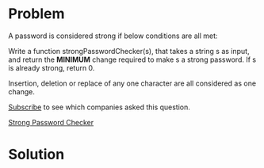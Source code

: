 
# Problem

A password is considered strong if below conditions are all met:

Write a function strongPasswordChecker(s), that takes a string s as input, and
return the **MINIMUM** change required to make s a strong password. If s is
already strong, return 0.

Insertion, deletion or replace of any one character are all considered as one
change.

[Subscribe](/subscribe/) to see which companies asked this question.



[Strong Password Checker](https://leetcode.com/problems/strong-password-checker)

# Solution




